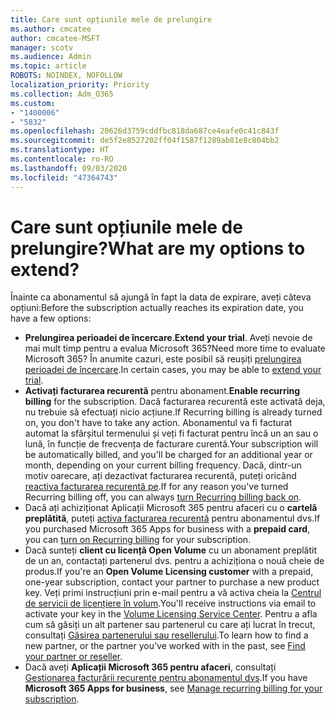 ```yaml
---
title: Care sunt opțiunile mele de prelungire
ms.author: cmcatee
author: cmcatee-MSFT
manager: scotv
ms.audience: Admin
ms.topic: article
ROBOTS: NOINDEX, NOFOLLOW
localization_priority: Priority
ms.collection: Adm_O365
ms.custom:
- "1400006"
- "5832"
ms.openlocfilehash: 20626d3759cddfbc818da687ce4eafe0c41c843f
ms.sourcegitcommit: de5f2e8527202ff04f1587f1289ab81e8c804bb2
ms.translationtype: HT
ms.contentlocale: ro-RO
ms.lasthandoff: 09/03/2020
ms.locfileid: "47364743"
---
```

# <a name="what-are-my-options-to-extend"></a><span data-ttu-id="2d66f-102">Care sunt opțiunile mele de prelungire?</span><span class="sxs-lookup"><span data-stu-id="2d66f-102">What are my options to extend?</span></span>

<span data-ttu-id="2d66f-103">Înainte ca abonamentul să ajungă în fapt la data de expirare, aveți câteva opțiuni:</span><span class="sxs-lookup"><span data-stu-id="2d66f-103">Before the subscription actually reaches its expiration date, you have a few options:</span></span>

- <span data-ttu-id="2d66f-104">**Prelungirea perioadei de încercare**.</span><span class="sxs-lookup"><span data-stu-id="2d66f-104">**Extend your trial**.</span></span>  <span data-ttu-id="2d66f-105">Aveți nevoie de mai mult timp pentru a evalua Microsoft 365?</span><span class="sxs-lookup"><span data-stu-id="2d66f-105">Need more time to evaluate Microsoft 365?</span></span> <span data-ttu-id="2d66f-106">În anumite cazuri, este posibil să reușiți [prelungirea perioadei de încercare](https://docs.microsoft.com/microsoft-365/commerce/extend-your-trial).</span><span class="sxs-lookup"><span data-stu-id="2d66f-106">In certain cases, you may be able to  [extend your trial](https://docs.microsoft.com/microsoft-365/commerce/extend-your-trial).</span></span>  
- <span data-ttu-id="2d66f-107">**Activați facturarea recurentă** pentru abonament.</span><span class="sxs-lookup"><span data-stu-id="2d66f-107">**Enable recurring billing** for the subscription.</span></span> <span data-ttu-id="2d66f-108">Dacă facturarea recurentă este activată deja, nu trebuie să efectuați nicio acțiune.</span><span class="sxs-lookup"><span data-stu-id="2d66f-108">If Recurring billing is already turned on, you don't have to take any action.</span></span> <span data-ttu-id="2d66f-109">Abonamentul va fi facturat automat la sfârșitul termenului și veți fi facturat pentru încă un an sau o lună, în funcție de frecvența de facturare curentă.</span><span class="sxs-lookup"><span data-stu-id="2d66f-109">Your subscription will be automatically billed, and you'll be charged for an additional year or month, depending on your current billing frequency.</span></span> <span data-ttu-id="2d66f-110">Dacă, dintr-un motiv oarecare, ați dezactivat facturarea recurentă, puteți oricând  [reactiva facturarea recurentă pe](https://docs.microsoft.com/microsoft-365/commerce/subscriptions/renew-your-subscription).</span><span class="sxs-lookup"><span data-stu-id="2d66f-110">If for any reason you've turned Recurring billing off, you can always  [turn Recurring billing back on](https://docs.microsoft.com/microsoft-365/commerce/subscriptions/renew-your-subscription).</span></span>
- <span data-ttu-id="2d66f-111">Dacă ați achiziționat Aplicații Microsoft 365 pentru afaceri cu o **cartelă preplătită**, puteți [activa facturarea recurentă](https://docs.microsoft.com/microsoft-365/commerce/subscriptions/renew-your-subscription) pentru abonamentul dvs.</span><span class="sxs-lookup"><span data-stu-id="2d66f-111">If you purchased Microsoft 365 Apps for business with a  **prepaid card**, you can  [turn on Recurring billing](https://docs.microsoft.com/microsoft-365/commerce/subscriptions/renew-your-subscription)  for your subscription.</span></span>
- <span data-ttu-id="2d66f-112">Dacă sunteți **client cu licență Open Volume** cu un abonament preplătit de un an, contactați partenerul dvs. pentru a achiziționa o nouă cheie de produs.</span><span class="sxs-lookup"><span data-stu-id="2d66f-112">If you're an  **Open Volume Licensing customer**  with a prepaid, one-year subscription, contact your partner to purchase a new product key.</span></span> <span data-ttu-id="2d66f-113">Veți primi instrucțiuni prin e-mail pentru a vă activa cheia la [Centrul de servicii de licențiere în volum](https://go.microsoft.com/fwlink/p/?LinkID=282016).</span><span class="sxs-lookup"><span data-stu-id="2d66f-113">You'll receive instructions via email to activate your key in the  [Volume Licensing Service Center](https://go.microsoft.com/fwlink/p/?LinkID=282016).</span></span> <span data-ttu-id="2d66f-114">Pentru a afla cum să găsiți un alt partener sau partenerul cu care ați lucrat în trecut, consultați [Găsirea partenerului sau resellerului](https://docs.microsoft.com/microsoft-365/admin/manage/find-your-partner-or-reseller).</span><span class="sxs-lookup"><span data-stu-id="2d66f-114">To learn how to find a new partner, or the partner you've worked with in the past, see  [Find your partner or reseller](https://docs.microsoft.com/microsoft-365/admin/manage/find-your-partner-or-reseller).</span></span>
- <span data-ttu-id="2d66f-115">Dacă aveți **Aplicații Microsoft 365 pentru afaceri**, consultați [Gestionarea facturării recurente pentru abonamentul dvs](https://docs.microsoft.com/microsoft-365/commerce/subscriptions/renew-your-subscription).</span><span class="sxs-lookup"><span data-stu-id="2d66f-115">If you have  **Microsoft 365 Apps for business**, see  [Manage recurring billing for your subscription](https://docs.microsoft.com/microsoft-365/commerce/subscriptions/renew-your-subscription).</span></span>
